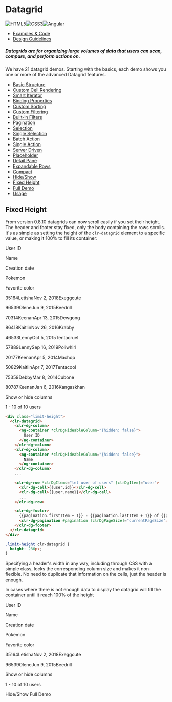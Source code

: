 # Datagrid

![HTML5](assets/images/bugs/badge_html5.svg 'HTML5')![CSS3](assets/images/bugs/badge_css3.svg 'CSS3')![Angular](assets/images/bugs/badge_ng.svg 'Angular')

- [Examples & Code](/documentation/datagrid#top)
- [Design Guidelines](/documentation/datagrid#guidelines)

##### Datagrids are for organizing large volumes of data that users can scan, compare, and perform actions on.

We have 21 datagrid demos. Starting with the basics, each demo shows you one or more of the advanced Datagrid features.

- [Basic Structure](/documentation/datagrid/structure)
- [Custom Cell Rendering](/documentation/datagrid/custom-rendering)
- [Smart Iterator](/documentation/datagrid/smart-iterator)
- [Binding Properties](/documentation/datagrid/binding-properties)
- [Custom Sorting](/documentation/datagrid/custom-sorting)
- [Custom Filtering](/documentation/datagrid/custom-filtering)
- [Built-in Filters](/documentation/datagrid/built-in-filters)
- [Pagination](/documentation/datagrid/pagination)
- [Selection](/documentation/datagrid/selection)
- [Single Selection](/documentation/datagrid/selection-single)
- [Batch Action](/documentation/datagrid/batch-action)
- [Single Action](/documentation/datagrid/single-action)
- [Server Driven](/documentation/datagrid/server-driven)
- [Placeholder](/documentation/datagrid/placeholder)
- [Detail Pane](/documentation/datagrid/detail-pane)
- [Expandable Rows](/documentation/datagrid/expandable-rows)
- [Compact](/documentation/datagrid/compact)
- [Hide/Show](/documentation/datagrid/hide-show)
- [Fixed Height](/documentation/datagrid/fixed-height)
- [Full Demo](/documentation/datagrid/full)
- [Usage](/documentation/datagrid/usage)

## Fixed Height

From version 0.8.10 datagrids can now scroll easily if you set their height. The header and footer stay fixed, only the body containing the rows scrolls. It's as simple as setting the height of the `clr-datagrid` element to a specific value, or making it 100% to fill its container:

User ID

Name

Creation date

Pokemon

Favorite color

35164LetishaNov 2, 2018Exeggcute

96539OleneJun 9, 2015Beedrill

70314KeenanApr 13, 2015Dewgong

86418KaitlinNov 26, 2016Krabby

46533LennyOct 5, 2015Tentacruel

57889LennySep 16, 2019Poliwhirl

20177KeenanApr 5, 2014Machop

50829KaitlinApr 7, 2017Tentacool

75359DebbyMar 8, 2014Cubone

80787KeenanJan 6, 2016Kangaskhan

Show or hide columns

1 - 10 of 10 users

```html
<div class="limit-height">
  <clr-datagrid>
    <clr-dg-column>
      <ng-container *clrDgHideableColumn="{hidden: false}">
        User ID
      </ng-container>
    </clr-dg-column>
    <clr-dg-column>
      <ng-container *clrDgHideableColumn="{hidden: false}">
        Name
      </ng-container>
    </clr-dg-column>
    ...

    <clr-dg-row *clrDgItems="let user of users" [clrDgItem]="user">
      <clr-dg-cell>{{user.id}}</clr-dg-cell>
      <clr-dg-cell>{{user.name}}</clr-dg-cell>
      ...
    </clr-dg-row>

    <clr-dg-footer>
      {{pagination.firstItem + 1}} - {{pagination.lastItem + 1}} of {{pagination.totalItems}} users
      <clr-dg-pagination #pagination [clrDgPageSize]="currentPageSize"></clr-dg-pagination>
    </clr-dg-footer>
  </clr-datagrid>
</div>
```

```css
.limit-height clr-datagrid {
  height: 286px;
}
```

Specifying a header's width in any way, including through CSS with a simple class, locks the corresponding column size and makes it non-flexible. No need to duplicate that information on the cells, just the header is enough.

In cases where there is not enough data to display the datagrid will fill the container until it reach 100% of the height

User ID

Name

Creation date

Pokemon

Favorite color

35164LetishaNov 2, 2018Exeggcute

96539OleneJun 9, 2015Beedrill

Show or hide columns

1 - 10 of 10 users

Hide/Show Full Demo
